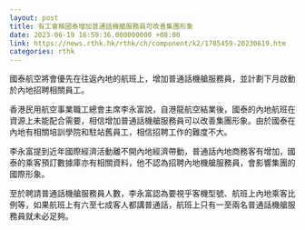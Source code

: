 ```yaml
---
layout: post
title: 有工會稱國泰增加普通話機艙服務員可改善集團形象
date: 2023-06-19 16:59:36.000000000 +08:00
link: https://news.rthk.hk/rthk/ch/component/k2/1705459-20230619.htm
categories: rthk
---
```


國泰航空將會優先在往返內地的航班上，增加普通話機艙服務員，並計劃下月啟動於內地招聘相關員工。

香港民用航空事業職工總會主席李永富說，自港龍航空結業後，國泰的內地航班在資源上未能配合需要，相信增加普通話機艙服務員可以改善集團形象。由於國泰在內地有相關培訓學院和駐站舊員工，相信招聘工作的難度不大。

李永富提到近年國際經濟活動離不開內地經濟帶動，普通話內地商務客有增加，國泰的乘客預訂數據庫亦有相關資料，他不認為招聘內地機艙服務員，會影響集團的國際形象。

至於聘請普通話機艙服務員人數，李永富認為要視乎客機型號、航班上內地乘客比例等，如果航班上有六至七成客人都講普通話，航班上只有一至兩名普通話機艙服務員就未必足夠。
